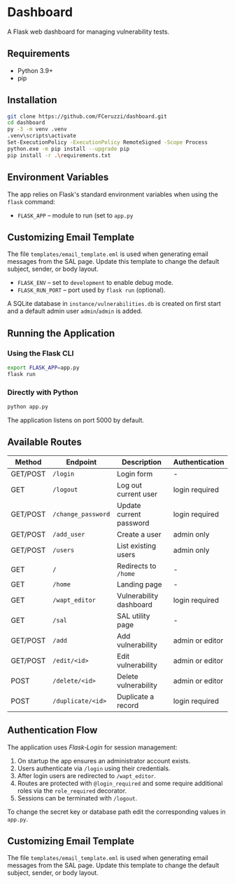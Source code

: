# Dashboard

A Flask web dashboard for managing vulnerability tests.

## Requirements

- Python 3.9+
- pip

## Installation

```bash
git clone https://github.com/FCeruzzi/dashboard.git
cd dashboard
py -3 -m venv .venv
.venv\scripts\activate
Set-ExecutionPolicy -ExecutionPolicy RemoteSigned -Scope Process
python.exe -m pip install --upgrade pip
pip install -r .\requirements.txt
```

## Environment Variables

The app relies on Flask's standard environment variables when using the `flask` command:

- `FLASK_APP` – module to run (set to `app.py`

## Customizing Email Template

The file `templates/email_template.eml` is used when generating email messages from the SAL page. Update this template to change the default subject, sender, or body layout.
- `FLASK_ENV` – set to `development` to enable debug mode.
- `FLASK_RUN_PORT` – port used by `flask run` (optional).

A SQLite database in `instance/vulnerabilities.db` is created on first start and a default admin user `admin`/`admin` is added.

## Running the Application

### Using the Flask CLI

```bash
export FLASK_APP=app.py
flask run
```

### Directly with Python

```bash
python app.py
```

The application listens on port 5000 by default.

## Available Routes

| Method | Endpoint | Description | Authentication |
| ------ | -------- | ----------- | -------------- |
| GET/POST | `/login` | Login form | - |
| GET | `/logout` | Log out current user | login required |
| GET/POST | `/change_password` | Update current password | login required |
| GET/POST | `/add_user` | Create a user | admin only |
| GET/POST | `/users` | List existing users | admin only |
| GET | `/` | Redirects to `/home` | - |
| GET | `/home` | Landing page | - |
| GET | `/wapt_editor` | Vulnerability dashboard | login required |
| GET | `/sal` | SAL utility page | - |
| GET/POST | `/add` | Add vulnerability | admin or editor |
| GET/POST | `/edit/<id>` | Edit vulnerability | admin or editor |
| POST | `/delete/<id>` | Delete vulnerability | admin or editor |
| POST | `/duplicate/<id>` | Duplicate a record | login required |

## Authentication Flow

The application uses *Flask‑Login* for session management:

1. On startup the app ensures an administrator account exists.
2. Users authenticate via `/login` using their credentials.
3. After login users are redirected to `/wapt_editor`.
4. Routes are protected with `@login_required` and some require additional roles via the `role_required` decorator.
5. Sessions can be terminated with `/logout`.

To change the secret key or database path edit the corresponding values in `app.py`.

## Customizing Email Template

The file `templates/email_template.eml` is used when generating email messages from the SAL page. Update this template to change the default subject, sender, or body layout.